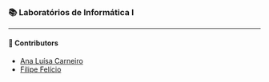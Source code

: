 ### :books: Laboratórios de Informática I
***

#### :handshake: Contributors 
- [Ana Luísa Carneiro](https://github.com/Analucar)
- [Filipe Felício](https://github.com/feliciofilipe/)
